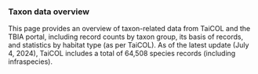 ### Taxon data overview

This page provides an overview of taxon-related data from TaiCOL and the TBIA portal, including record counts by taxon group, its basis of records, and statistics by habitat type (as per TaiCOL). As of the latest update (July 4, 2024), TaiCOL includes a total of 64,508 species records (including infraspecies).
